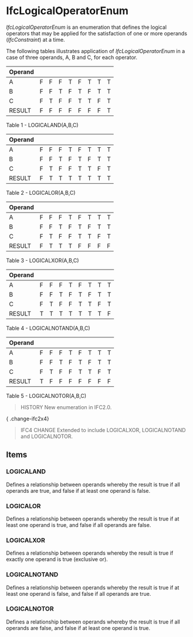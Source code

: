 # IfcLogicalOperatorEnum

_IfcLogicalOperatorEnum_ is an enumeration that defines the logical operators that may be applied for the satisfaction of one or more operands (_IfcConstraint_) at a time.

The following tables illustrates application of _IfcLogicalOperatorEnum_ in a case of three operands, A, B and C, for each operator.


|Operand|||||||||
|--- |--- |--- |--- |--- |--- |--- |--- |--- |
|A|F|F|F|T|F|T|T|T|
|B|F|F|T|F|T|F|T|T|
|C|F|T|F|F|T|T|F|T|
|RESULT|F|F|F|F|F|F|F|T|

Table 1 - LOGICALAND(A,B,C)

|Operand|||||||||
|--- |--- |--- |--- |--- |--- |--- |--- |--- |
|A|F|F|F|T|F|T|T|T|
|B|F|F|T|F|T|F|T|T|
|C|F|T|F|F|T|T|F|T|
|RESULT|F|T|T|T|T|T|T|T|

Table 2 - LOGICALOR(A,B,C)

|Operand|||||||||
|--- |--- |--- |--- |--- |--- |--- |--- |--- |
|A|F|F|F|T|F|T|T|T|
|B|F|F|T|F|T|F|T|T|
|C|F|T|F|F|T|T|F|T|
|RESULT|F|T|T|T|F|F|F|F|

Table 3 - LOGICALXOR(A,B,C)

|Operand|||||||||
|--- |--- |--- |--- |--- |--- |--- |--- |--- |
|A|F|F|F|T|F|T|T|T|
|B|F|F|T|F|T|F|T|T|
|C|F|T|F|F|T|T|F|T|
|RESULT|T|T|T|T|T|T|T|F|

Table 4 - LOGICALNOTAND(A,B,C)

|Operand|||||||||
|--- |--- |--- |--- |--- |--- |--- |--- |--- |
|A|F|F|F|T|F|T|T|T|
|B|F|F|T|F|T|F|T|T|
|C|F|T|F|F|T|T|F|T|
|RESULT|T|F|F|F|F|F|F|F|

Table 5 - LOGICALNOTOR(A,B,C)

> HISTORY New enumeration in IFC2.0.

{ .change-ifc2x4}
> IFC4 CHANGE Extended to include LOGICALXOR, LOGICALNOTAND and LOGICALNOTOR.

## Items

### LOGICALAND
Defines a relationship between operands whereby the result is true if all operands are true, and false if at least one operand is false.

### LOGICALOR
Defines a relationship between operands whereby the result is true if at least one operand is true, and false if all operands are false.

### LOGICALXOR
Defines a relationship between operands whereby the result is true if exactly one operand is true (exclusive or).

### LOGICALNOTAND
Defines a relationship between operands whereby the result is true if at least one operand is false, and false if all operands are true.

### LOGICALNOTOR
Defines a relationship between operands whereby the result is true if all operands are false, and false if at least one operand is true.
